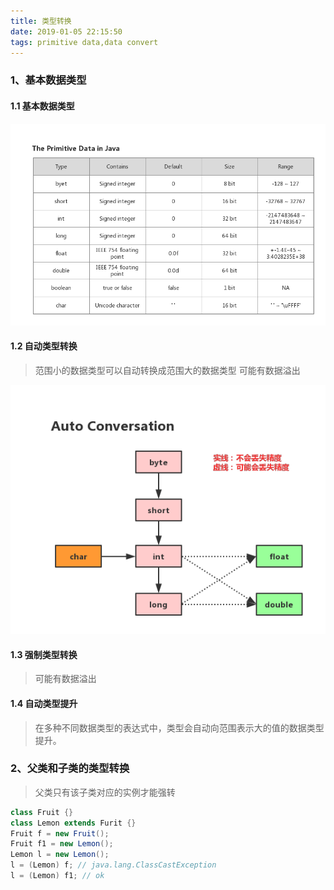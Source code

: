 ```yaml
---
title: 类型转换
date: 2019-01-05 22:15:50
tags: primitive data,data convert
---
```


### 1、基本数据类型
#### 1.1 基本数据类型
![pritimative-data](.\image\primitive-data.png)

#### 1.2 自动类型转换
> 范围小的数据类型可以自动转换成范围大的数据类型
> 可能有数据溢出

![auto-conversation](.\image\auto-conversation.png)

#### 1.3 强制类型转换
> 可能有数据溢出

#### 1.4 自动类型提升
> 在多种不同数据类型的表达式中，类型会自动向范围表示大的值的数据类型提升。

### 2、父类和子类的类型转换
> 父类只有该子类对应的实例才能强转
```java
class Fruit {}
class Lemon extends Furit {}
Fruit f = new Fruit();
Fruit f1 = new Lemon();
Lemon l = new Lemon();
l = (Lemon) f; // java.lang.ClassCastException
l = (Lemon) f1; // ok
```
